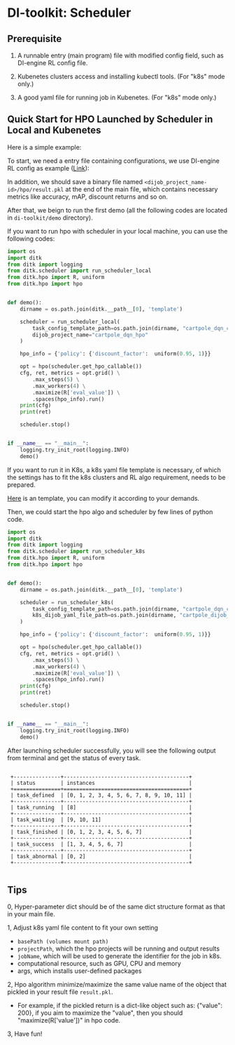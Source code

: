 # DI-toolkit: Scheduler

## Prerequisite

1. A runnable entry (main program) file with modified config field, such as DI-engine RL config file.

2. Kubenetes clusters access and installing kubectl tools. (For "k8s" mode only.)

3. A good yaml file for running job in Kubenetes. (For "k8s" mode only.)


## Quick Start for HPO Launched by Scheduler in Local and Kubenetes

Here is a simple example:

To start, we need a entry file containing configurations, we use DI-engine RL config as example ([Link](https://gitlab.bj.sensetime.com/open-XLab/cell/di-toolkit/-/blob/main/ditk/template/cartpole_dqn_config.py)):

In addition, we should save a binary file named ``<dijob_project_name-id>/hpo/result.pkl`` at the end of the main file, which contains necessary metrics like accuracy, mAP, discount returns and so on.


After that, we beign to run the first demo  (all the following codes are located in ``di-toolkit/demo`` directory). 

If you want to run hpo with scheduler in your local machine, you can use the following codes:
```python
import os
import ditk
from ditk import logging
from ditk.scheduler import run_scheduler_local
from ditk.hpo import R, uniform
from ditk.hpo import hpo


def demo():
    dirname = os.path.join(ditk.__path__[0], 'template')

    scheduler = run_scheduler_local(
        task_config_template_path=os.path.join(dirname, "cartpole_dqn_config.py"),
        dijob_project_name="cartpole_dqn_hpo"
    )

    hpo_info = {'policy': {'discount_factor':  uniform(0.95, 1)}}

    opt = hpo(scheduler.get_hpo_callable())
    cfg, ret, metrics = opt.grid() \
        .max_steps(5) \
        .max_workers(4) \
        .maximize(R['eval_value']) \
        .spaces(hpo_info).run()
    print(cfg)
    print(ret)

    scheduler.stop()


if __name__ == "__main__":
    logging.try_init_root(logging.INFO)
    demo()
```

If you want to run it in K8s, a k8s yaml file template is necessary, of which the settings has to fit the k8s clusters and RL algo requirement, needs to be prepared. 

[Here](https://gitlab.bj.sensetime.com/open-XLab/cell/di-toolkit/-/blob/main/ditk/template/cartpole_dijob_with_empty_configmap.yml) is an template, you can modify it according to your demands.

Then, we could start the hpo algo and scheduler by few lines of python code.

```python
import os
import ditk
from ditk import logging
from ditk.scheduler import run_scheduler_k8s
from ditk.hpo import R, uniform
from ditk.hpo import hpo


def demo():
    dirname = os.path.join(ditk.__path__[0], 'template')

    scheduler = run_scheduler_k8s(
        task_config_template_path=os.path.join(dirname, "cartpole_dqn_config.py"),
        k8s_dijob_yaml_file_path=os.path.join(dirname, "cartpole_dijob_with_empty_configmap.yml"),
    )

    hpo_info = {'policy': {'discount_factor':  uniform(0.95, 1)}}

    opt = hpo(scheduler.get_hpo_callable())
    cfg, ret, metrics = opt.grid() \
        .max_steps(5) \
        .max_workers(4) \
        .maximize(R['eval_value']) \
        .spaces(hpo_info).run()
    print(cfg)
    print(ret)

    scheduler.stop()


if __name__ == "__main__":
    logging.try_init_root(logging.INFO)
    demo()
```


After launching scheduler successfully, you will see the following output from terminal and get the status of every task.

```text

 +---------------+----------------------------------------+ 
 | status        | instances                              |
 +===============+========================================+
 | task_defined  | [0, 1, 2, 3, 4, 5, 6, 7, 8, 9, 10, 11] |
 +---------------+----------------------------------------+
 | task_running  | [8]                                    |
 +---------------+----------------------------------------+
 | task_waiting  | [9, 10, 11]                            |
 +---------------+----------------------------------------+
 | task_finished | [0, 1, 2, 3, 4, 5, 6, 7]               |
 +---------------+----------------------------------------+
 | task_success  | [1, 3, 4, 5, 6, 7]                     |
 +---------------+----------------------------------------+
 | task_abnormal | [0, 2]                                 |
 +---------------+----------------------------------------+


```

## Tips

0, Hyper-parameter dict should be of the same dict structure format as that in your main file.

1, Adjust k8s yaml file content to fit your own setting
- ``basePath (volumes mount path)``
- ``projectPath``, which the hpo projects will be running and output results
- ``jobName``, which will be used to generate the identifier for the job in k8s.
- computational resource, such as GPU, CPU and memory
- args, which installs user-defined packages

2, Hpo algorithm minimize/maximize the same value name of the object that pickled in your result file ``result.pkl``. 

- For example, if the pickled return is a dict-like object such as: {"value": 200}, if you aim to maximize the "value", then you should "maximize(R['value'])" in hpo code.

3, Have fun!
